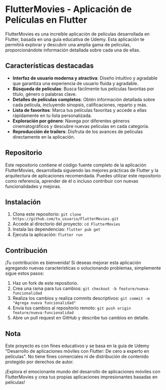 # FlutterMovies - Aplicación de Películas en Flutter

FlutterMovies es una increíble aplicación de películas desarrollada en Flutter, basada en una guía educativa de Udemy. Esta aplicación te permitirá explorar y descubrir una amplia gama de películas, proporcionándote información detallada sobre cada una de ellas.

## Características destacadas

- **Interfaz de usuario moderna y atractiva**: Diseño intuitivo y agradable que garantiza una experiencia de usuario fluida y agradable.
- **Búsqueda de películas**: Busca fácilmente tus películas favoritas por título, género o palabras clave.
- **Detalles de películas completos**: Obtén información detallada sobre cada película, incluyendo sinopsis, calificaciones, reparto y más.
- **Lista de favoritos**: Marca tus películas favoritas y accede a ellas rápidamente en tu lista personalizada.
- **Exploración por género**: Navega por diferentes géneros cinematográficos y descubre nuevas películas en cada categoría.
- **Reproducción de trailers**: Disfruta de los avances de películas directamente en la aplicación.

## Repositorio

Este repositorio contiene el código fuente completo de la aplicación FlutterMovies, desarrollada siguiendo las mejores prácticas de Flutter y la arquitectura de aplicaciones recomendada. Puedes utilizar este repositorio como referencia, aprender de él o incluso contribuir con nuevas funcionalidades y mejoras.

## Instalación

1. Clona este repositorio: `git clone https://github.com/tu_usuario/FlutterMovies.git`
2. Accede al directorio del proyecto: `cd FlutterMovies`
3. Instala las dependencias: `flutter pub get`
4. Ejecuta la aplicación: `flutter run`

## Contribución

¡Tu contribución es bienvenida! Si deseas mejorar esta aplicación agregando nuevas características o solucionando problemas, simplemente sigue estos pasos:

1. Haz un fork de este repositorio.
2. Crea una rama para tus cambios: `git checkout -b feature/nueva-funcionalidad`
3. Realiza los cambios y realiza commits descriptivos: `git commit -m "Agrega nueva funcionalidad"`
4. Envía tus cambios al repositorio remoto: `git push origin feature/nueva-funcionalidad`
5. Abre un pull request en GitHub y describe tus cambios en detalle.

## Nota

Este proyecto es con fines educativos y se basa en la guía de Udemy "Desarrollo de aplicaciones móviles con Flutter: De cero a experto en películas". No tiene fines comerciales ni de distribución de contenido protegido por derechos de autor.

¡Explora el emocionante mundo del desarrollo de aplicaciones móviles con FlutterMovies y crea tus propias aplicaciones impresionantes basadas en películas!
